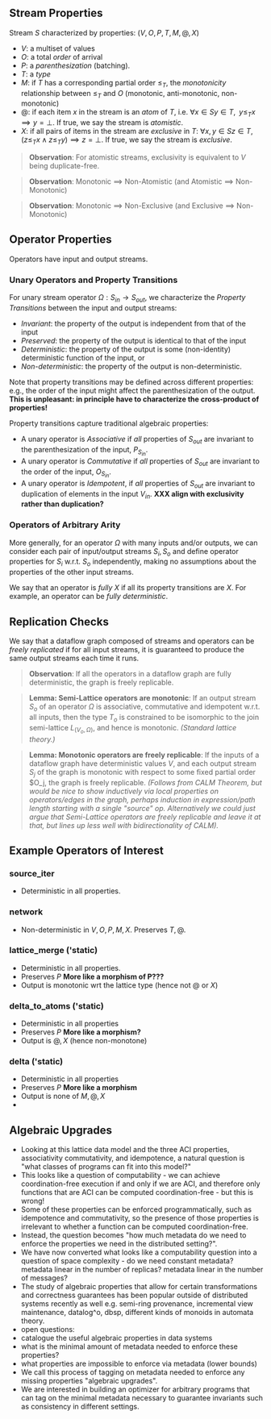 ## Stream Properties
Stream $S$ characterized by properties: $(V, O, P, T, M, @, X)$
- $V$: a multiset of values
- $O$: a total *order* of arrival
- $P$: a *parenthesization* (batching).
- $T$: a *type*
- $M$: if $T$ has a corresponding partial order $\le_T$, the *monotonicity* relationship between $\le_T$ and $O$ (monotonic, anti-monotonic, non-monotonic)
- $@$: if each item $x$ in the stream is an *atom* of $T$, i.e. $\forall x \in S y \in T, \; \; y \le_T x \implies y = \bot$. If true, we say the stream is *atomistic*.
- $X$: if all pairs of items in the stream are *exclusive* in $T$: $\forall x, y \in S z \in T, \;\; (z \le_T x \wedge z \le_T y) \implies z = \bot$. If true, we say the stream is *exclusive*.

> **Observation**: For atomistic streams, exclusivity is equivalent to $V$ being duplicate-free. 

> **Observation**: Monotonic $\implies$ Non-Atomistic (and Atomistic $\implies$ Non-Monotonic)

> **Observation**: Monotonic $\implies$ Non-Exclusive (and Exclusive $\implies$ Non-Monotonic)

## Operator Properties
Operators have input and output streams.

### Unary Operators and Property Transitions
For unary stream operator $\Omega: S_{in} \rightarrow S_{out}$, we 
characterize the *Property Transitions* between the input and output streams:
- *Invariant*: the property of the output is independent from that of the input
- *Preserved*: the property of the output is identical to that of the input
- *Deterministic*: the property of the output is some (non-identity) deterministic function of the input, or 
- *Non-deterministic*: the property of the output is non-deterministic.

Note that property transitions may be defined across different properties: e.g., the order of the input might affect the parenthesization of the output. **This is unpleasant: in principle have to characterize the cross-product of properties!**

Property transitions capture traditional algebraic properties:
- A unary operator is *Associative* if *all* properties of $S_{out}$ are invariant to the parenthesization of the input, $P_{S_{in}}$.
- A unary operator is *Commutative* if *all* properties of $S_{out}$ are invariant to the order of the input, $O_{S_{in}}$.
- A unary operator is *Idempotent*, if *all* properties of $S_{out}$ are invariant to duplication of elements in the input $V_{in}$. **XXX align with exclusivity rather than duplication?**



### Operators of Arbitrary Arity
More generally, for an operator $\Omega$ with many inputs and/or outputs, we can consider each pair of input/output streams $S_i, S_o$ and define operator properties for $S_i$ w.r.t. $S_o$ independently, making no assumptions about the properties of the other input streams.

We say that an operator is *fully $X$* if all its property transitions are $X$. For example, an operator can be *fully deterministic*.

## Replication Checks
We say that a dataflow graph composed of streams and operators can be *freely replicated* if for all input streams, it is guaranteed to produce the same output streams each time it runs.

> **Observation**: If all the operators in a dataflow graph are fully deterministic, the graph is freely replicable.

> **Lemma: Semi-Lattice operators are monotonic**: If an output stream $S_o$ of an operator $\Omega$ is associative, commutative and idempotent w.r.t. all inputs, then the type $T_o$ is constrained to be isomorphic to the join semi-lattice $L_{(V_o, \Omega)}$, and hence is monotonic. *(Standard lattice theory.)*

> **Lemma: Monotonic operators are freely replicable**: If the inputs of a dataflow graph have deterministic values $V$, and each output stream $S_j$ of the graph is monotonic with respect to some fixed partial order $O_j, the graph is freely replicable. *(Follows from CALM Theorem, but would be nice to show inductively via local properties on operators/edges in the graph, perhaps induction in expression/path length starting with a single "source" op. Alternatively we could just argue that Semi-Lattice operators are freely replicable and leave it at that, but lines up less well with bidirectionality of CALM).*

## Example Operators of Interest
### source_iter
- Deterministic in all properties.

### network
- Non-deterministic in $V, O, P, M, X$. Preserves $T, @$.

### lattice_merge ('static)
- Deterministic in all properties.
- Preserves $P$ **More like a morphism of P???**
- Output is monotonic wrt the lattice type (hence not $@$ or $X$)

### delta_to_atoms ('static)
- Deterministic in all properties
- Preserves $P$ **More like a morphism?**
- Output is $@,X$ (hence non-monotone)

### delta ('static)
- Deterministic in all properties
- Preserves $P$ **More like a morphism**
- Output is none of $M,@,X$
- 
## Algebraic Upgrades
- Looking at this lattice data model and the three ACI properties, associativity commutativity, and idempotence, a natural question is "what classes of programs can fit into this model?"
- This looks like a question of computability - we can achieve coordination-free execution if and only if we are ACI, and therefore only functions that are ACI can be computed coordination-free - but this is wrong!
- Some of these properties can be enforced programmatically, such as idempotence and commutativity, so the presence of those properties is irrelevant to whether a function can be computed coordination-free.
- Instead, the question becomes "how much metadata do we need to enforce the properties we need in the distributed setting?".
- We have now converted what looks like a computability question into a question of space complexity - do we need constant metadata? metadata linear in the number of replicas? metadata linear in the number of messages?
- The study of algebraic properties that allow for certain transformations and correctness guarantees has been popular outside of distributed systems recently as well e.g. semi-ring provenance, incremental view maintenance, datalog^o, dbsp, different kinds of monoids in automata theory.
- open questions:
- catalogue the useful algebraic properties in data systems
- what is the minimal amount of metadata needed to enforce these properties?
- what properties are impossible to enforce via metadata (lower bounds)
- We call this process of tagging on metadata needed to enforce any missing properties "algebraic upgrades".
- We are interested in building an optimizer for arbitrary programs that can tag on the minimal metadata necessary to guarantee invariants such as consistency in different settings. 
